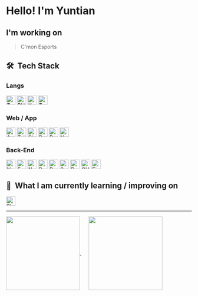 # Hello! I'm Yuntian

## I'm working on
> C'mon Esports

## 🛠  Tech Stack 
### Langs
<div>
  <img src="https://img.shields.io/badge/TypeScript-282C34?logo=typescript&logoColor=3178C6" alt="TypeScript logo" title="TypeScript" height="25" />
  <img src="https://img.shields.io/badge/PHP-282C34?logo=php&logoColor=777BB4" alt="PHP logo" title="PHP" height="25" />
  <img src="https://img.shields.io/badge/Kotlin-282C34?logo=kotlin&logoColor=7F52FF" alt="Kotlin logo" title="Kotlin" height="25" />
  <img src="https://img.shields.io/badge/C++-282C34?logo=c%2B%2B&logoColor=00599C" alt="TypeScript logo" title="TypeScript" height="25" />
</div>

### Web / App
<div>
<img src="https://img.shields.io/badge/Android-282C34?logo=android&logoColor=3DDC84" alt="Android logo" title="Android" height="25" />
<img src="https://img.shields.io/badge/Tailwind%20CSS-282C34?logo=tailwind-css&logoColor=38B2AC" alt="Tailwind CSS logo" title="Tailwind CSS" height="25" />
  <img src="https://img.shields.io/badge/Shadcn%2FUI%20CSS-282C34?logo=shadcn%2Fui&logoColor=000000" alt="ShadcnUI logo" title="ShadcnUI" height="25" />
<img src="https://img.shields.io/badge/React-React Native-282C34?logo=react&logoColor=61DAFB" alt="React Native logo" title="React Native" height="25" />
<img src="https://img.shields.io/badge/Redux-282C34?logo=redux&logoColor=764ABC" alt="Redux logo" title="Redux" height="25" />
<img src="https://img.shields.io/badge/Next.js-282C34?logo=next.js&logoColor=FFFFFF" alt="Next.js logo" title="Next.js" height="25" />
</div>

### Back-End

<div>
<img src="https://img.shields.io/badge/Node.js-282C34?logo=node.js&logoColor=339933" alt="Node.js logo" title="Node.js" height="25" />
<img src="https://img.shields.io/badge/Express-282C34?logo=express&logoColor=FFFFFF" alt="Express.js logo" title="Express.js" height="25" />
  <img src="https://img.shields.io/badge/NestJS-282C34?logo=nestjs&logoColor=E0234E" alt="Nestjs logo" title="Nestjs" height="25" />
<img src="https://img.shields.io/badge/Postgres-282C34?logo=postgresql&logoColor=4169E1" alt="PostgreSQL logo" title="PostgreSQL" height="25" />
<img src="https://img.shields.io/badge/Redis-282C34?logo=redis&logoColor=FF4438" alt="Redis logo" title="Redis" height="25" />
  <img src="https://img.shields.io/badge/Socket.io-282C34?logo=socket.io&logoColor=010101" alt="SocketIO logo" title="Socket.io" height="25" />
  <img src="https://img.shields.io/badge/Docker-282C34?logo=docker&logoColor=2496ED" alt="Docker logo" title="Docker" height="25" />
  <img src="https://img.shields.io/badge/Github Action-CI/CD-282C34?logo=githubactions&logoColor=2088FF" alt="GHA logo" title="GHA" height="25" />
  <img src="https://img.shields.io/badge/Firebase-282C34?logo=firebase&logoColor=FFCA28" alt="Firebase logo" title="Firebase" height="25" />
<img
</div>


## 📖  What I am currently learning / improving on

<div>
  <img src="https://img.shields.io/badge/Flutter-282C34?logo=flutter&logoColor=02569B" alt="Flutter logo" title="Flutter" height="25" />
</div>

---

<a href="https://github.com/anuraghazra/github-readme-stats">
  <img height=200 align="center" src="https://github-readme-stats.vercel.app/api?username=yuntian3008&theme=merko" />
</a>
<a href="https://github.com/anuraghazra/convoychat" style="margin-left:20px;">
  <img height=200 align="center" src="https://github-readme-stats.vercel.app/api/top-langs?username=yuntian3008&layout=compact&langs_count=8&card_width=320&theme=merko" />
</a>
